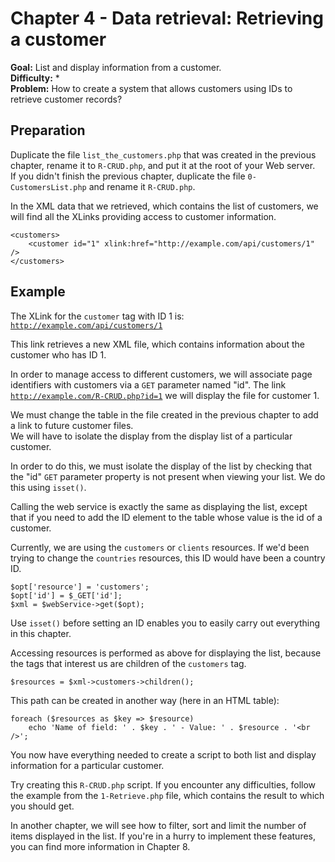 # Chapter 4 - Data retrieval: Retrieving a customer

**Goal:** List and display information from a customer.\
**Difficulty:** \*\
**Problem:** How to create a system that allows customers using IDs to retrieve customer records?

## Preparation <a href="#chapter4-dataretrieval-retrievingacustomer-preparation" id="chapter4-dataretrieval-retrievingacustomer-preparation"></a>

Duplicate the file `list_the_customers.php` that was created in the previous chapter, rename it to `R-CRUD.php`, and put it at the root of your Web server.\
&#x20;If you didn't finish the previous chapter, duplicate the file `0-CustomersList.php` and rename it `R-CRUD.php`.

In the XML data that we retrieved, which contains the list of customers, we will find all the XLinks providing access to customer information.

```
<customers>
	<customer id="1" xlink:href="http://example.com/api/customers/1" />
</customers>
```

## Example <a href="#chapter4-dataretrieval-retrievingacustomer-example" id="chapter4-dataretrieval-retrievingacustomer-example"></a>

The XLink for the `customer` tag with ID 1 is: [`http://example.com/api/customers/1`](http://example.com/api/customers/1)

This link retrieves a new XML file, which contains information about the customer who has ID 1.

In order to manage access to different customers, we will associate page identifiers with customers via a `GET` parameter named "id". The link [`http://example.com/R-CRUD.php?id=1`](http://example.com/R-CRUD.php?id=1) we will display the file for customer 1.

We must change the table in the file created in the previous chapter to add a link to future customer files.\
&#x20;We will have to isolate the display from the display list of a particular customer.

In order to do this, we must isolate the display of the list by checking that the "id" `GET` parameter property is not present when viewing your list. We do this using `isset()`.

Calling the web service is exactly the same as displaying the list, except that if you need to add the ID element to the table whose value is the id of a customer.

Currently, we are using the `customers` or `clients` resources. If we'd been trying to change the `countries` resources, this ID would have been a country ID.

```
$opt['resource'] = 'customers';
$opt['id'] = $_GET['id'];
$xml = $webService->get($opt);
```

Use `isset()` before setting an ID enables you to easily carry out everything in this chapter.

Accessing resources is performed as above for displaying the list, because the tags that interest us are children of the `customers` tag.

```
$resources = $xml->customers->children();
```

This path can be created in another way (here in an HTML table):

```
foreach ($resources as $key => $resource)
	echo 'Name of field: ' . $key . ' - Value: ' . $resource . '<br />';
```

You now have everything needed to create a script to both list and display information for a particular customer.

Try creating this `R-CRUD.php` script. If you encounter any difficulties, follow the example from the `1-Retrieve.php` file, which contains the result to which you should get.

In another chapter, we will see how to filter, sort and limit the number of items displayed in the list. If you're in a hurry to implement these features, you can find more information in Chapter 8.
